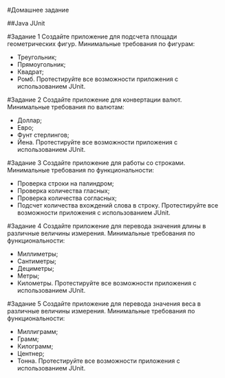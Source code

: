 #Домашнее задание

##Java  JUnit

#Задание 1
Создайте приложение для подсчета площади геометрических фигур.
Минимальные требования по фигурам:
- Треугольник;
- Прямоугольник;
- Квадрат;
- Ромб.
Протестируйте все возможности приложения с использованием JUnit.


#Задание 2
Создайте приложение для конвертации валют.
Минимальные требования по валютам:
- Доллар;
- Евро;
- Фунт стерлингов;
- Йена.
Протестируйте все возможности приложения с использованием JUnit.


#Задание 3
Создайте приложение для работы со строками. 
Минимальные требования по функциональности:
- Проверка строки на палиндром;
- Проверка количества гласных;
- Проверка количества согласных;
- Подсчет количества вхождений слова в строку.
Протестируйте все возможности приложения с использованием JUnit.


#Задание 4
Создайте приложение для перевода значения длины
в различные величины измерения. Минимальные требования по функциональности:
- Миллиметры;
- Сантиметры;
- Дециметры;
- Метры;
- Километры.
Протестируйте все возможности приложения с использованием JUnit.


#Задание 5
Создайте приложение для перевода значения веса в различные величины измерения.
Минимальные требования
по функциональности:
- Миллиграмм;
- Грамм;
- Килограмм;
- Центнер;
- Тонна.
Протестируйте все возможности приложения с использованием JUnit. 

